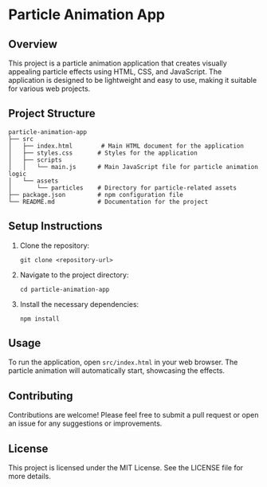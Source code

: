 # Particle Animation App

## Overview
This project is a particle animation application that creates visually appealing particle effects using HTML, CSS, and JavaScript. The application is designed to be lightweight and easy to use, making it suitable for various web projects.

## Project Structure
```
particle-animation-app
├── src
│   ├── index.html        # Main HTML document for the application
│   ├── styles.css       # Styles for the application
│   ├── scripts
│   │   └── main.js      # Main JavaScript file for particle animation logic
│   └── assets
│       └── particles    # Directory for particle-related assets
├── package.json         # npm configuration file
└── README.md            # Documentation for the project
```

## Setup Instructions
1. Clone the repository:
   ```
   git clone <repository-url>
   ```
2. Navigate to the project directory:
   ```
   cd particle-animation-app
   ```
3. Install the necessary dependencies:
   ```
   npm install
   ```

## Usage
To run the application, open `src/index.html` in your web browser. The particle animation will automatically start, showcasing the effects.

## Contributing
Contributions are welcome! Please feel free to submit a pull request or open an issue for any suggestions or improvements.

## License
This project is licensed under the MIT License. See the LICENSE file for more details.